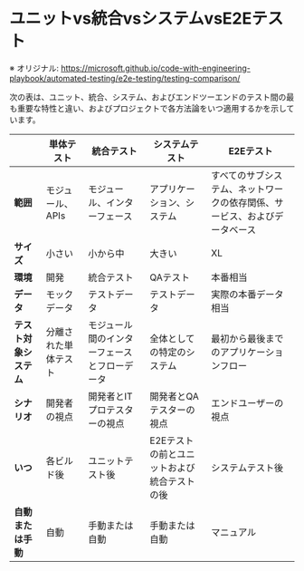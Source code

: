 # ユニットvs統合vsシステムvsE2Eテスト

※ オリジナル: https://microsoft.github.io/code-with-engineering-playbook/automated-testing/e2e-testing/testing-comparison/

次の表は、ユニット、統合、システム、およびエンドツーエンドのテスト間の最も重要な特性と違い、およびプロジェクトで各方法論をいつ適用するかを示しています。

|  | 単体テスト	 | 統合テスト | システムテスト | E2Eテスト |
|----|-----------|------------|------|----------|
| **範囲** | モジュール、APIs | モジュール、インターフェース | アプリケーション、システム | すべてのサブシステム、ネットワークの依存関係、サービス、およびデータベース |
| **サイズ** | 小さい | 小から中 | 大きい | XL |
| **環境** | 開発 | 統合テスト | QAテスト | 本番相当 |
| **データ** | モックデータ | テストデータ | テストデータ | 実際の本番データ相当 |
| **テスト対象システム** | 分離された単体テスト | モジュール間のインターフェースとフローデータ | 全体としての特定のシステム | 最初から最後までのアプリケーションフロー |
| **シナリオ** | 開発者の視点 | 開発者とITプロテスターの視点 | 開発者とQAテスターの視点 | エンドユーザーの視点 |
| **いつ** | 各ビルド後 | ユニットテスト後 | E2Eテストの前とユニットおよび統合テストの後 | システムテスト後 |
**自動または手動** | 自動 | 手動または自動  | 手動または自動 | マニュアル |
